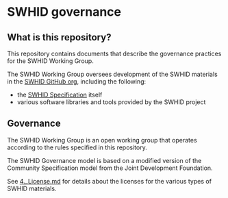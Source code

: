 # SWHID governance

## What is this repository?

This repository contains documents that describe the governance practices for the SWHID Working Group.

The SWHID Working Group oversees development of the SWHID materials in the [SWHID GitHub org](https://github.com/swhid), including the following:
* the [SWHID Specification](https://github.com/swhid/specification) itself
* various software libraries and tools provided by the SWHID project

## Governance

The SWHID Working Group is an open working group that operates according to the rules specified in this repository.

The SWHID Governance model is based on a modified version of the Community Specification model from the Joint Development Foundation.

See [4.\_License.md](4._License.md) for details about the licenses for the various types of SWHID materials.
